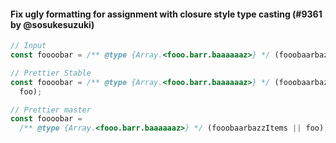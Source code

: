 #### Fix ugly formatting for assignment with closure style type casting (#9361 by @sosukesuzuki)

<!-- prettier-ignore -->
```js
// Input
const foooobar = /** @type {Array.<fooo.barr.baaaaaaz>} */ (fooobaarbazzItems || foo);

// Prettier Stable
const foooobar = /** @type {Array.<fooo.barr.baaaaaaz>} */ (fooobaarbazzItems ||
  foo);

// Prettier master
const foooobar =
  /** @type {Array.<fooo.barr.baaaaaaz>} */ (fooobaarbazzItems || foo);

```
